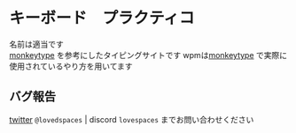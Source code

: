 # キーボード　プラクティコ
名前は適当です  
[monkeytype](https://monkeytype.com/) を参考にしたタイピングサイトです
wpmは[monkeytype](https://monkeytype.com/) で実際に使用されているやり方を用いてます

## バグ報告
[twitter](https://twitter.com/lovedspaces) `@lovedspaces` | discord `lovespaces` までお問い合わせください
